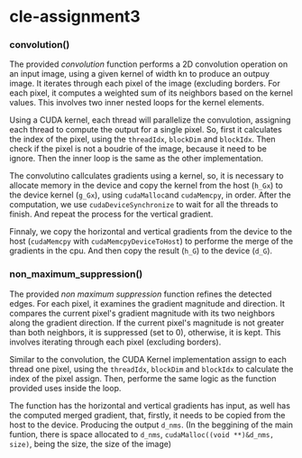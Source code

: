 # cle-assignment3

### convolution()

The provided _convolution_ function performs a 2D convolution operation on an input image, using a given kernel of width kn to produce an outpuy image. It iterates through each pixel of the image (excluding borders. For each pixel, it computes a weighted sum of its neighbors based on the kernel values. This involves two inner nested loops for the kernel elements. 

Using a CUDA kernel, each thread will parallelize the convulotion, assigning each thread to compute the output for a single pixel. So, first it calculates the index of the pixel, using the `threadIdx`, `blockDim` and `blockIdx`. Then check if the pixel is not a boudrie of the image, because it need to be ignore. Then the inner loop is the same as the other implementation.

The convolutino callculates gradients using a kernel, so, it is necessary to allocate memory in the device and copy the kernel from the host (`h_Gx`) to the device kernel (`g_Gx`), using `cudaMalloc`and `cudaMemcpy`, in order. After the computation, we use `cudaDeviceSynchronize` to wait for all the threads to finish. And repeat the process for the vertical gradient.

Finnaly, we copy the horizontal and vertical gradients from the device to the host (`cudaMemcpy` with `cudaMemcpyDeviceToHost`) to performe the merge of the gradients in the cpu. And then copy the result (`h_G`) to the device (`d_G`).

### non\_maximum\_suppression()

The provided _non maximum suppression_ function refines the detected edges. For each pixel, it examines the gradient magnitude and direction. It compares the current pixel's gradient magnitude with its two neighbors along the gradient direction. If the current pixel's magnitude is not greater than both neighbors, it is suppressed (set to 0), otherwise, it is kept. This involves iterating through each pixel (excluding borders).

Similar to the convolution, the CUDA Kernel implementation assign to each thread one pixel, using the `threadIdx`, `blockDim` and `blockIdx` to calculate the index of the pixel assign. Then, performe the same logic as the function provided uses inside the loop.

The function has the horizontal and vertical gradients has input, as well has the computed merged gradient, that, firstly, it needs to be copied from the host to the device. Producing the output `d_nms`. (In the beggining of the main funtion, there is space allocated to `d_nms`, `cudaMalloc((void **)&d_nms, size)`, being the size, the size of the image)
